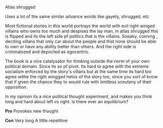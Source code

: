 Atlas shrugged


Uses a lot of the same similar advance words like gayety, shrugged, etc

Most fictional stories in this world portrays the world with evil right winged villains who owns too much and despises the lay man, in atlas shrugged this is flipped and its the left side pf politics that is the villains. Sneaky, conivng , deciting villans that only car about the people and that none should be able to own or have any ability better than others. And the right side is criminalozed and depocted as egocentric.

The book is a nice catalysator for thinking outside the norm of your own political domain. Since its so pf pivot. Its hard to agree with the extreme socialism enforced by the story's villans but at the same time its hard too agree withe the right wingged hetos of the story too, since you sort of know that if given the chance they to would rule with limitless sceuteny of their opposition.

In my opinion its a nice political thought experiment, and makes you think long and hard about left vs right. Is there ever an equilibrium? 

**Pro**
Provokes new thought

**Con**
Very long
A little repetitive